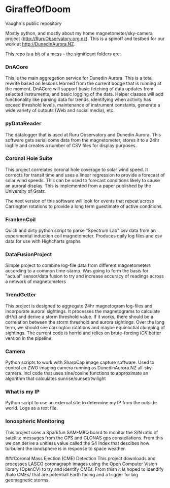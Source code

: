 # GiraffeOfDoom
Vaughn's public repository

Mostly python, and mostly about my home magnetometer/sky-camera project (http://RuruObservatory.org.nz). This is a spinoff and testbed for our work at http://DunedinAurora.NZ.

This repo is a bit of a mess - the significant folders are:

### DnACore
This is the main aggregation service for Dunedin Aurora. This is a total rewrite based on lessons learned from the current bodge that is running at the moment. DnACore will support basic fetching of data updates from selected instruments, and basic logging of the data. Helper classes will add functionality like parsing data for trends, identifying when activity has exceed threshold levels, maintenance of instrument constants, generate a wide variety of outputs (Web and social media), etc. 

### pyDataReader
The datalogger that is used at Ruru Observatory and Dunedin Aurora. This software gets serial coms data from the magnetometer, stores it to a 24hr logfile and creates a number of CSV files for display purposes. 

### Coronal Hole Suite
This project correlates coronal hole coverage to solar wind speed. It corrects for transit time and uses a linear regression to provide a forecast of solar wind speeds. This can be used to forecast conditions likely to cause an auroral display. This is implemented from a paper published by the University of Gratz.

The next version of this software will look for events that repeat across Carrington rotations to provide a long term guestimate of active conditions.

### FrankenCoil
Quick and dirty python script to parse "Spectrum Lab" csv data from an experimental induction coil magnetometer. Produces daily log files and csv data for use with Highcharts graphs

### DataFusionProject
Simple project to combine log-file data from different magnetometers according to a common time-stamp. Was going to form the basis for "actual" sensor/data fusion to try and increase accuracy of readings across a network of magnetometers

### TrendGetter
This project is designed to aggregate 24hr magnetogram log-files and incorporate auroral sightings. It processes the magnetograms to calculate dH/dt and derive a storm threshold value. If it works, there should be a correlation between the storm threshold and aurora sightings. Over the long term, we should see carrington rotations and maybe equinoctial clumping of sightings. The current code is horrid and relies on brute-forcing *ICK* better version in the pipeline.

### Camera
Python scripts to work with SharpCap image capture software. Used to control an ZWO imaging camera running as DunedinAurora.NZ all-sky camera. Incl code that uses sine/cosine functions to approximate an algorithm that calculates sunrise/sunset/twilight

### What is my IP
Python script to use an external site to determine my IP from the outside world. Logs as a text file. 

### Ionospheric Monitoring
This project uses a Sparkfun SAM-M8Q board to monitor the S/N ratio of satellite messages from the GPS and GLONAS gps constellations. From this we can derive a unitless value called the S4 Index that descibes how turbulent the ionosphere is in response to space weather. 

###Coronal Mass Ejection (CME) Detection
This project downloads and processes LASCO coronagraph images using the Open Computer Vision library (OpenCV) to try and identify CMEs. From thisn it is hoped to idendify /halo CMEs/ that are potentiall Earth facing and a trigger for big geomagnetic storms.
